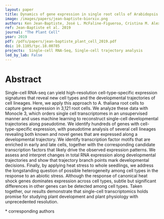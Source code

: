 ```yaml
---
layout: paper
title: Dynamics of gene expression in single root cells of Arabidopsis thaliana
image: /images/papers/jean-baptiste-biorxiv.png
authors: Ken Jean-Baptiste, José L. McFaline-Figueroa, Cristina M. Alexandre, Michael W. Dorrity, Lauren M. Saunders, Kerry L. Bubb, Cole Trapnell, Stanley Fields, Christine Queitsch*, Josh T. Cuperus*
ref: Jean-Baptiste et al. 2019
journal: "The Plant Cell"
year: 2019
pdf: /pdfs/papers/jean-baptiste_plant_cell_2019.pdf
doi: 10.1105/tpc.18.00785
projects:  Single-cell RNA-Seq, Single-cell trajectory analysis
led_by_lab: False
---
```


# Abstract

 Single-cell RNA-seq can yield high-resolution cell-type-specific expression signatures that reveal new cell types and the developmental trajectories of cell lineages. Here, we apply this approach to A. thaliana root cells to capture gene expression in 3,121 root cells. We analyze these data with Monocle 3, which orders single cell transcriptomes in an unsupervised manner and uses machine learning to reconstruct single-cell developmental trajectories along pseudotime. We identify hundreds of genes with cell-type-specific expression, with pseudotime analysis of several cell lineages revealing both known and novel genes that are expressed along a developmental trajectory. We identify transcription factor motifs that are enriched in early and late cells, together with the corresponding candidate transcription factors that likely drive the observed expression patterns. We assess and interpret changes in total RNA expression along developmental trajectories and show that trajectory branch points mark developmental decisions. Finally, by applying heat stress to whole seedlings, we address the longstanding question of possible heterogeneity among cell types in the response to an abiotic stress. Although the response of canonical heat shock genes dominates expression across cell types, subtle but significant differences in other genes can be detected among cell types. Taken together, our results demonstrate that single-cell transcriptomics holds promise for studying plant development and plant physiology with unprecedented resolution.

\* corresponding authors
